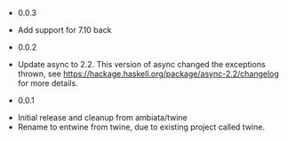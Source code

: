 * 0.0.3
 - Add support for 7.10 back

* 0.0.2
 - Update async to 2.2. This version of async changed the exceptions thrown, see
   https://hackage.haskell.org/package/async-2.2/changelog for more details.

* 0.0.1
 - Initial release and cleanup from ambiata/twine
 - Rename to entwine from twine, due to existing project called twine.
